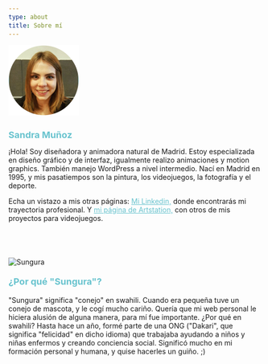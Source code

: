 ```yaml
---
type: about
title: Sobre mí
---
```

<div style="align: center; margin-bottom:4%;">
<img src="/images/yo.png" alt="Sandra" >
</div>

<h1 style="font-weight: medium; font-size: 18px; color: rgb(104, 195, 206);">
Sandra Muñoz
</h1>

¡Hola! Soy diseñadora y animadora natural de Madrid. Estoy especializada en diseño gráfico y de interfaz, igualmente realizo animaciones y motion graphics. También manejo WordPress a nivel intermedio. Nací en Madrid en 1995, y mis pasatiempos son la pintura, los videojuegos, la fotografía y el deporte.

Echa un vistazo a mis otras páginas: <a style="color: rgb(104, 195, 206); font-weight: medium" href="https://www.linkedin.com/in/sandra-mu%C3%B1oz-revilla/"> Mi Linkedin,</a> donde encontrarás mi trayectoria profesional. Y <a style="color: rgb(104, 195, 206); font-weight: medium" href="https://www.artstation.com/sungura"> mi página de Artstation,</a> con otros de mis proyectos para videojuegos.




<div style="align: center; margin-bottom:4%; margin-top:14%;">
<img src="/images/sungura.gif" alt="Sungura" >
</div>

<p style="font-weight: bold; font-size: 18px; color: rgb(104, 195, 206);">
¿Por qué "Sungura"?
</p>

"Sungura" significa "conejo" en swahili. Cuando era pequeña tuve un conejo de mascota, y le cogí mucho cariño. Quería que mi web personal le hiciera alusión de alguna manera, para mí fue importante. ¿Por qué en swahili? Hasta hace un año, formé parte de una ONG ("Dakari", que significa "felicidad" en dicho idioma) que trabajaba ayudando a niños y niñas enfermos y creando conciencia social. Significó mucho en mi formación personal y humana, y quise hacerles un guiño. ;)
